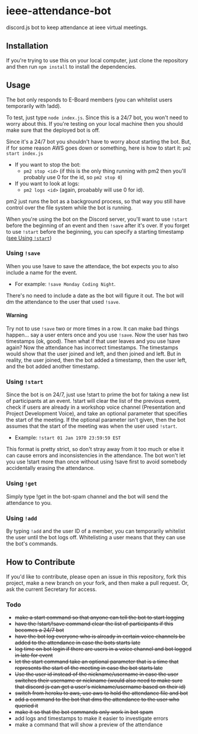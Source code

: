 # ieee-attendance-bot
discord.js bot to keep attendance at ieee virtual meetings.

## Installation
If you're trying to use this on your local computer, just clone the repository and then run `npm install` to install the dependencies. 

## Usage
The bot only responds to E-Board members (you can whitelist users temporarily with !add).

To test, just type `node index.js`. Since this is a 24/7 bot, you won't need to worry about this. If you're testing on your local machine then you should make sure that the deployed bot is off. 

Since it's a 24/7 bot you shouldn't have to worry about starting the bot. But, if for some reason AWS goes down or something, here is how to start it: 
```pm2 start index.js```
- If you want to stop the bot: 
  - `pm2 stop <id>` (if this is the only thing running with pm2 then you'll probably use 0 for the id, so `pm2 stop 0`)
- If you want to look at logs: 
  - `pm2 logs <id>` (again, proabably will use 0 for id).

pm2 just runs the bot as a background process, so that way you still have control over the file system while the bot is running. 

When you're using the bot on the Discord server, you'll want to use `!start` before the beginning of an event and then `!save` after it's over. If you forget to use `!start` before the beginning, you can specify a starting timestamp ([see Using `!start`](###using-`!start`))

### Using `!save`
When you use !save to save the attendace, the bot expects you to also include a name for the event. 
- For example: `!save Monday Coding Night`. 

There's no need to include a date as the bot will figure it out. The bot will dm the attendance to the user that used `!save`. 
#### Warning
Try not to use `!save` two or more times in a row. It can make bad  things happen... say a user enters once and you use `!save`. Now the user has  two timestamps (ok, good). Then what if  that  user leaves and you use !save again? Now the attendance has incorrect timestamps. The timestamps would show that the user joined and left, and then joined and left. But in reality, the user joined, then the bot added a timestamp, then the user left, and the bot added another timestamp. 

### Using `!start`
Since the bot is on 24/7, just use !start to prime the bot for taking a new list of participants at an event. !start will clear the list of the previous event, check if users are already in a workshop voice channel (Presentation and Project Development Voice), and take an optional parameter that specifies the start of the meeting. If the optional parameter isn't given, then the bot assumes that the start of the meeting was when the user used `!start`. 
- Example: `!start 01 Jan 1970 23:59:59 EST`
 
This format is pretty strict, so don't stray away from it too much or else it can cause errors and inconsistencies in the attendance. The bot won't let you use !start more than once without using !save first to avoid somebody accidentally erasing the attendance. 

### Using `!get`
Simply type !get in the bot-spam channel and the bot will send the attendance to you.

### Using `!add`
By typing `!add` and the user ID of a member, you can temporarily whitelist the user until the bot logs off. Whitelisting a user means that they can use the bot's commands. 

## How to Contribute
If you'd like to contribute, please open an issue in this repository, fork this project, make a new branch on your fork, and then make a pull request. Or, ask the current Secretary for access. 

### Todo
- ~~make a start command so that anyone can tell the bot to start logging~~
- ~~have the !start/!save command clear the list of participants if this becomes a 24/7 bot~~
- ~~have the bot log everyone who is already in certain voice channels be added to the attendance in case the bots starts late~~
- ~~log time on bot login if there are users in a voice channel and bot logged in late for event~~
- ~~let the start command take an optional parameter that is a time that represents the start of the meeting in case the bot starts late~~
- ~~Use the user id instead of the nickname/username in case the user switches their username or nickname (would also need to make sure that discord js can get a user's nickname/username based on their id)~~
- ~~switch from heroku to aws, use aws to hold the attendance file and bot~~
- ~~add a command to the bot that dms the attendance to the user who queried it~~
- ~~make it so that the bot commands only work in bot spam~~
- add logs and timestamps to make it easier to investigate errors
- make a command that will show a preview of the attendance
